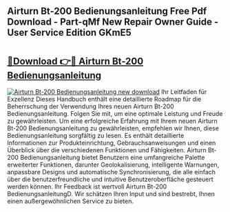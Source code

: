 ## Airturn Bt-200 Bedienungsanleitung Free Pdf Download - Part-qMf New Repair Owner Guide - User Service Edition GKmE5

# <h2><a href="http://df19z8e.blite.top/?on=Airturn+Bt-200+Bedienungsanleitung">🔗Download 👉🔴 Airturn Bt-200 Bedienungsanleitung</a></h2>

[![Airturn Bt-200 Bedienungsanleitung new download](https://i.imgur.com/lujVjoI.png)](http://df19z8e.blite.top/?on=Airturn+Bt-200+Bedienungsanleitung)
Ihr Leitfaden für Exzellenz Dieses Handbuch enthält eine detaillierte Roadmap für die Beherrschung der Verwendung Ihres neuen Airturn Bt-200 Bedienungsanleitung. Folgen Sie mit, um eine optimale Leistung und Freude zu gewährleisten. Um eine erfolgreiche Erfahrung mit Ihrem neuen Airturn Bt-200 Bedienungsanleitung zu gewährleisten, empfehlen wir Ihnen, diese Bedienungsanleitung sorgfältig zu lesen. Es enthält detaillierte Informationen zur Produkteinrichtung, Gebrauchsanweisungen und einen Überblick über die verschiedenen Funktionen und Fähigkeiten. Airturn Bt-200 Bedienungsanleitung bietet Benutzern eine umfangreiche Palette erweiterter Funktionen, darunter Geolokalisierung, intelligente Warnungen, anpassbare Designs und automatische Synchronisierung, die alle einfach über die benutzerfreundliche und intuitive Benutzeroberfläche gesteuert werden können. Ihr Feedback ist wertvoll Airturn Bt-200 BedienungsanleitungD. Wir schätzen Ihren Input und sind bestrebt, Ihnen einen außergewöhnlichen Service zu bieten.

